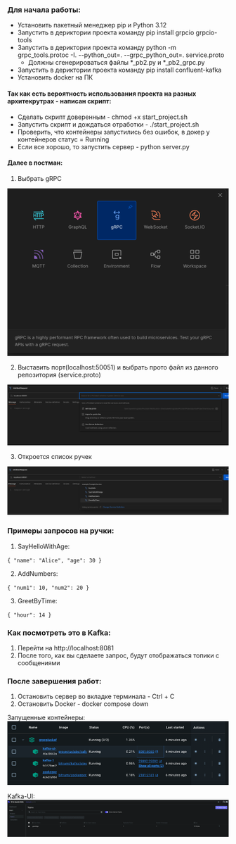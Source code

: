 ### **Для начала работы:**

* Установить пакетный менеджер pip и Python 3.12
* Запустить в дериктории проекта команду pip install grpcio grpcio-tools
* Запустить в дериктории проекта команду python -m grpc_tools.protoc -I. --python_out=. --grpc_python_out=. service.proto
  * Должны сгенерироваться файлы *_pb2.py и *_pb2_grpc.py
* Запустить в дериктории проекта команду pip install confluent-kafka
* Установить docker на ПК

#### Так как есть вероятность использования проекта на разных архитекрутрах - написан скрипт:
* Сделать скрипт доверенным - chmod +x start_project.sh
* Запустить скрипт и дождаться отработки - ./start_project.sh
* Проверить, что контейнеры запустились без ошибок, в докер у контейнеров статус = Running
* Если все хорошо, то запустить сервер - python server.py


#### Далее в постман:
1. Выбрать gRPC

   
![Снимок экрана 2024-12-17 в 12.36.58.png](images%2F%D0%A1%D0%BD%D0%B8%D0%BC%D0%BE%D0%BA%20%D1%8D%D0%BA%D1%80%D0%B0%D0%BD%D0%B0%202024-12-17%20%D0%B2%2012.36.58.png)

2. Выставить порт(localhost:50051) и выбрать прото файл из данного репозитория (service.proto)

![Снимок экрана 2024-12-17 в 12.37.59.png](images%2F%D0%A1%D0%BD%D0%B8%D0%BC%D0%BE%D0%BA%20%D1%8D%D0%BA%D1%80%D0%B0%D0%BD%D0%B0%202024-12-17%20%D0%B2%2012.37.59.png)

3. Откроется список ручек

![Снимок экрана 2024-12-17 в 12.39.51.png](images%2F%D0%A1%D0%BD%D0%B8%D0%BC%D0%BE%D0%BA%20%D1%8D%D0%BA%D1%80%D0%B0%D0%BD%D0%B0%202024-12-17%20%D0%B2%2012.39.51.png)

### Примеры запросов на ручки:

1. SayHelloWithAge:

`{
  "name": "Alice",
  "age": 30
}`

2. AddNumbers:

`{
  "num1": 10,
  "num2": 20
}`

3. GreetByTime:

`{
  "hour": 14
}`

### Как посмотреть это в Kafka:

1. Перейти на http://localhost:8081
2. После того, как вы сделаете запрос, будут отображаться топики с сообщениями

### После завершения работ:

1. Остановить сервер во вкладке терминала - Сtrl + C
2. Остановить Docker - docker compose down


Запущенные контейнеры:
![Снимок экрана 2024-12-17 в 13.18.58.png](images%2F%D0%A1%D0%BD%D0%B8%D0%BC%D0%BE%D0%BA%20%D1%8D%D0%BA%D1%80%D0%B0%D0%BD%D0%B0%202024-12-17%20%D0%B2%2013.18.58.png)

Kafka-UI:
![Снимок экрана 2024-12-17 в 13.19.57.png](images%2F%D0%A1%D0%BD%D0%B8%D0%BC%D0%BE%D0%BA%20%D1%8D%D0%BA%D1%80%D0%B0%D0%BD%D0%B0%202024-12-17%20%D0%B2%2013.19.57.png)
